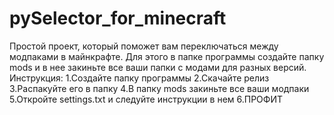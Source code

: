 # pySelector_for_minecraft
Простой проект, который поможет вам переключаться между модпаками в майнкрафте. Для этого в папке программы создайте папку mods и в нее закиньте все ваши папки с модами для разных версий.
Инструкция:
1.Создайте папку программы
2.Скачайте релиз
3.Распакуйте его в папку
4.В папку mods закиньте все ваши модпаки
5.Откройте settings.txt и следуйте инструкции в нем
6.ПРОФИТ
